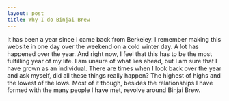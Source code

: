 ```yaml
---
layout: post
title: Why I do Binjai Brew
---
```


It has been a year since I came back from Berkeley. I remember making this website in one day over the weekend on a cold winter day. A lot has happened over the year. And right now, I feel that this has to be the most fulfilling year of my life. I am unsure of what lies ahead, but I am sure that I have grown as an individual. There are times when I look back over the year and ask myself, did all these things really happen? The highest of highs and the lowest of the lows. Most of it though, besides the relationships I have formed with the many people I have met, revolve around Binjai Brew. 
